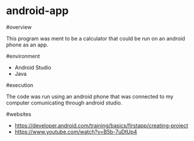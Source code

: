 # android-app


#overview

This program was ment to be a calculator that could be run on an android phone as an app.

#environment

* Android Studio
* Java

#execution

The code was run using an android phone that was connected to my computer comunicating through android studio.

#websites

* https://developer.android.com/training/basics/firstapp/creating-project
* https://www.youtube.com/watch?v=B5b-7uDtUp4
